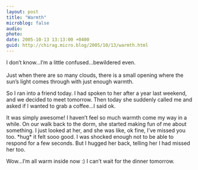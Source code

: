 ```yaml
---
layout: post
title: "Warmth"
microblog: false
audio: 
photo: 
date: 2005-10-13 13:13:00 +0400
guid: http://chirag.micro.blog/2005/10/13/warmth.html
---
```

<p>I don’t know…I’m a little confused…bewildered even.<br><br>Just when there are so many clouds, there is a small opening where the sun’s light comes through with just enough warmth.</p>
<p>So I ran into a friend today. I had spoken to her after a year last weekend, and we decided to meet tomorrow. Then today she suddenly called me and asked if I wanted to grab a coffee…I said ok.</p>
<p>It was simply awesome! I haven’t feel so much warmth come my way in a while. On our walk back to the dorm, she started making fun of me about something. I just looked at her, and she was like, ok fine, I’ve missed you too. *hug* it felt sooo good. I was shocked enough not to be able to respond for a few seconds. But I hugged her back, telling her I had missed her too.</p>
<p>Wow…I’m all warm inside now :) I can’t wait for the dinner tomorrow.</p>

